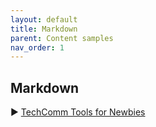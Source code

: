 ```yaml
---
layout: default
title: Markdown
parent: Content samples
nav_order: 1
---
```



## Markdown
   ▶️ [TechComm Tools for Newbies](https://danp04.github.io)







